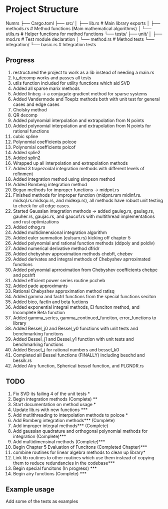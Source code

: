 # Project Structure

Numrs
├── Cargo.toml
├── src/
│   ├── lib.rs          # Main library exports
│   ├── methods.rs      # Method functions (Main mathematical algorithms)
│   └── utils.rs        # Helper functions for method functions
└── tests/
    ├── unit/
    │   ├── mod.rs      # Test module declaration
    │   └── method.rs   # Method tests
    └── integration/
        └── basic.rs    # Integration tests
## Progress
1. restructured the project to work as a lib instead of needing a main.rs 
2. lu_decomp works and passes all tests
3. utils function included for utility functions which aid SVD
4. Added all sparse marix methods
5. Added linbcg -> a conjugate gradient method for sparse systems
6. Added Vandermode and Toeplz methods both with unit test for general cases and edge cases
7. Cholsky method
8. QR decomp
9. Added polynomial interpolation and extrapolation from N points
10. Added polynomial interpolation and extrapolation from N points for rational functions
11. cubic spline
12. Polynomial coefficients polcoe
13. Polynomial coefficients polcof
14. Added splie2
15. Added splin2
16. Wrapped up all interpolation and extrapolation methods
17. Added 3 trapezoidal integration methods with different levels of refinment
18. Added integration method using simpson method
19. Added Romberg integration method
20. Began methods for improper functions -> midpnt.rs
21. Finished methods for improper function (midpnt.rsm midinf.rs. midsql.rs.midsqu.rs, and midexp.rs), all methods have robust unit testing to check for all edge cases.
22. Started Gaussian integration methods -> added gauleg.rs, gaulag.rs, gauher.rs, gaujac.rs, and gaucof.rs with multithread implementations and rust optimizations
23. Added othog.rs
24. Added multidimensional integration algorithm
25. Added euler summation (eulsum.rs) kicking off chapter 5
26. Added polynomial and rational function methods (ddpoly and poldiv)
27. Added numerical derivative method dfridr
28. Added chebyshev approximation methods chebft, chebev
29. Added derivates and integral methods of Chebyshev aprroximated functions
30. Added polynomial aprroximation from Chebyshev coefficients chebpc and pcshft
31. Added efficient power series routine pccheb
32. Added pade approximants
33. Rational Chebyshev approximation method ratlsq
34. Added gamma and factrl functions from the special functions seciton
35. Added bico, factln and beta fuctions
36. Added exponential integral methods, EI funciton method, and Incomplete Beta function
37. Added gamma_series, gamma_continued_funciton, error_functions to library
38. Added Bessel_j0 and Bessel_y0 functions with unit tests and benchmarking funcitons
39. Added Bessel_j1 and Bessel_y1 function with unit tests and benchmarking functions
40. Added Bessel_j for rational numbers and bessel_k0
41. Completed all Bessel functions (FINALLY) including beschd and bessik.rs
42. Added Airy function, Spherical bessel function, and PLGNDR.rs
## TODO 
1. Fix SVD its failing 4 of the unit tests *
2. Begin integration methods (Complete) **
3. Start documentation on method usage *
4. Update lib.rs with new functions ***
5. Add mutlithreading to interpolation methods to polcoe *
6. Add Romberg integration methods*** (Complete)
7. Add improper integral methods*** (Complete)
8. Add gaussian quadrature and orthogonal polynomial methods for integration (Complete)***
9. Add multidimensinal methods (Complete)***
10. Begin Chapter 5 Evaluation of Funcitons (Completed Chapter)***
11. combine routines for linear algebra methods to clean up library*
12. Link lib routines to other routines which use them instead of copying them to reduce redundancies in the codebase***
13. Begin special funcitons (In progress) ***
14. Begin airy functions (Complete) ***
## Example usage
Add some of the tests as examples
